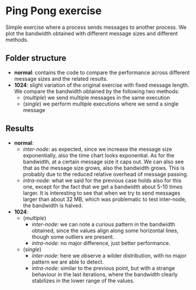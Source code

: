 # Ping Pong exercise
Simple exercise where a process sends messages to another process.
We plot the bandwidth obtained with different message sizes and different methods.

## Folder structure
* **normal**: contains the code to compare the performance across different message sizes and the related results.
* **1024**: slight variation of the original exercise with fixed message length. We compare the bandwidth obtained by the following two methods:
  * (*multiple*) we send multiple messages in the same execution
  * (*single*) we perform multiple executions where we send a single message

## Results
* **normal**:
  - *inter-node*: as expected, since we increase the message size exponentially, also the time chart looks exponential. As for the bandwidth, at a certain message size it caps out. We can also see that as the message size grows, also the bandwidth grows. This is probably due to the reduced relative overhead of message passing.
  - *intra-node*: what we said for the previous case holds also for this one, except for the fact that we get a bandwidth about 5-10 times larger. It is interesting to see that when we try to send messages larger than about 32 MB, which was problematic to test inter-node, the bandwidth is halved.  
* **1024**: 
  * (*multiple*)
    * *inter-node*: we can note a curious pattern in the bandwidth obtained, since the values align along some horizontal lines, though some outliers are present.
    * *intra-node*: no major difference, just better performance.
  * (*single*)
    * *inter-node*: here we observe a wilder distribution, with no major pattern we are able to detect.
    * *intra-node*: similar to the previous point, but with a strange behaviour in the last iterations, where the bandwidth clearly stabilizes in the lower range of the values.

